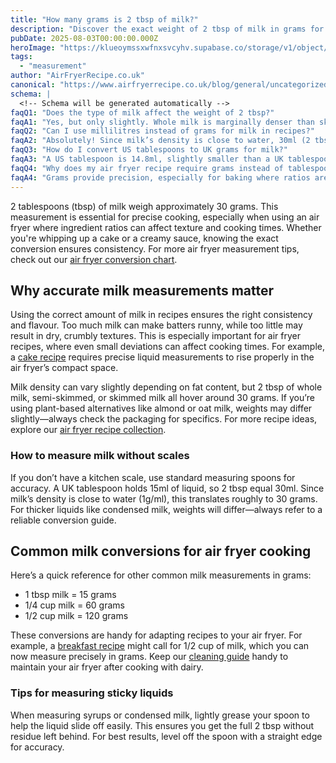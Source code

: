 ```yaml
---
title: "How many grams is 2 tbsp of milk?"
description: "Discover the exact weight of 2 tbsp of milk in grams for precise cooking and baking. Perfect for air fryer recipes!"
pubDate: 2025-08-03T00:00:00.000Z
heroImage: "https://klueoymssxwfnxsvcyhv.supabase.co/storage/v1/object/public/Shmucket/how-many-grams-is-2-tbsp-of-milk.webp"
tags:
  - "measurement"
author: "AirFryerRecipe.co.uk"
canonical: "https://www.airfryerrecipe.co.uk/blog/general/uncategorized/how-many-grams-is-2-tbsp-of-milk"
schema: |
  <!-- Schema will be generated automatically -->
faqQ1: "Does the type of milk affect the weight of 2 tbsp?"
faqA1: "Yes, but only slightly. Whole milk is marginally denser than skimmed milk due to its fat content, but the difference is minimal—around 1-2 grams per 2 tbsp. Plant-based milks like almond or oat may vary more, so check packaging for exact weights."
faqQ2: "Can I use millilitres instead of grams for milk in recipes?"
faqA2: "Absolutely! Since milk’s density is close to water, 30ml (2 tbsp) of milk equals roughly 30 grams. Millilitres are a reliable alternative for liquid ingredients, especially in air fryer recipes where precision matters."
faqQ3: "How do I convert US tablespoons to UK grams for milk?"
faqA3: "A US tablespoon is 14.8ml, slightly smaller than a UK tablespoon (15ml). For milk, this means 2 US tbsp weigh about 29.6 grams—close enough to 30 grams for most recipes. Always use UK measurements for accuracy on <a href=https://www.airfryerrecipe.co.uk>airfryerrecipe.co.uk</a>."
faqQ4: "Why does my air fryer recipe require grams instead of tablespoons?"
faqA4: "Grams provide precision, especially for baking where ratios are critical. Air fryers cook faster than conventional ovens, so exact measurements prevent under- or overcooking. For foolproof results, stick to weight measurements where possible."
---
```

<p>2 tablespoons (tbsp) of milk weigh approximately 30 grams. This measurement is essential for precise cooking, especially when using an air fryer where ingredient ratios can affect texture and cooking times. Whether you're whipping up a cake or a creamy sauce, knowing the exact conversion ensures consistency. For more air fryer measurement tips, check out our <a href=https://www.airfryerrecipe.co.uk/air-fryer-conversion-chart>air fryer conversion chart</a>.</p>  

<h2>Why accurate milk measurements matter</h2>  
<p>Using the correct amount of milk in recipes ensures the right consistency and flavour. Too much milk can make batters runny, while too little may result in dry, crumbly textures. This is especially important for air fryer recipes, where even small deviations can affect cooking times. For example, a <a href=https://www.airfryerrecipe.co.uk/recipe-category/cakes>cake recipe</a> requires precise liquid measurements to rise properly in the air fryer’s compact space.</p>  

<p>Milk density can vary slightly depending on fat content, but 2 tbsp of whole milk, semi-skimmed, or skimmed milk all hover around 30 grams. If you’re using plant-based alternatives like almond or oat milk, weights may differ slightly—always check the packaging for specifics. For more recipe ideas, explore our <a href=https://www.airfryerrecipe.co.uk/recipes>air fryer recipe collection</a>.</p>  

<h3>How to measure milk without scales</h3>  
<p>If you don’t have a kitchen scale, use standard measuring spoons for accuracy. A UK tablespoon holds 15ml of liquid, so 2 tbsp equal 30ml. Since milk’s density is close to water (1g/ml), this translates roughly to 30 grams. For thicker liquids like condensed milk, weights will differ—always refer to a reliable conversion guide.</p>  

<h2>Common milk conversions for air fryer cooking</h2>  
<p>Here’s a quick reference for other common milk measurements in grams:</p>  
<ul>  
<li>1 tbsp milk = 15 grams</li>  
<li>1/4 cup milk = 60 grams</li>  
<li>1/2 cup milk = 120 grams</li>  
</ul>  

<p>These conversions are handy for adapting recipes to your air fryer. For example, a <a href=https://www.airfryerrecipe.co.uk/recipe-category/breakfast>breakfast recipe</a> might call for 1/2 cup of milk, which you can now measure precisely in grams. Keep our <a href=https://www.airfryerrecipe.co.uk/air-fryer-cleaner>cleaning guide</a> handy to maintain your air fryer after cooking with dairy.</p>  

<h3>Tips for measuring sticky liquids</h3>  
<p>When measuring syrups or condensed milk, lightly grease your spoon to help the liquid slide off easily. This ensures you get the full 2 tbsp without residue left behind. For best results, level off the spoon with a straight edge for accuracy.</p>
